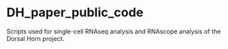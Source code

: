# DH_paper_public_code
Scripts used for single-cell RNAseq analysis and RNAscope analysis of the Dorsal Horn project.
